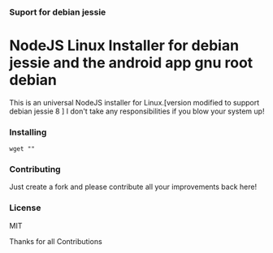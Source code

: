 ### Suport for debian jessie
# NodeJS Linux Installer for debian jessie and the android app gnu root debian
This is an universal NodeJS installer for Linux.[version modified to support debian jessie 8 ]
I don't take any responsibilities if you blow your system up!

### Installing
```
wget ""
```
### Contributing
Just create a fork and please contribute all your improvements back here!

### License
MIT

Thanks for all Contributions


